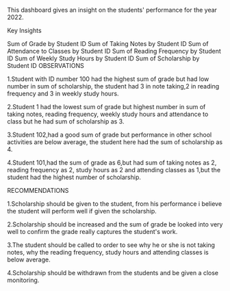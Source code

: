 This dashboard gives an insight on the students' performance for the year 2022.

Key Insights

Sum of Grade by Student ID
Sum of Taking Notes by Student ID
Sum of Attendance to Classes by Student ID
Sum of Reading Frequency by Student ID
Sum of Weekly Study Hours by Student ID
Sum of Scholarship by Student ID
OBSERVATIONS

1.Student with ID number 100 had the highest sum of grade but had low number in sum of scholarship, the student had 3 in note taking,2 in reading frequency and 3 in weekly study hours.

2.Student 1 had the lowest sum of grade but highest number in sum of taking notes, reading frequency, weekly study hours and attendance to class but he had sum of scholarship as 3.

3.Student 102,had a good sum of grade but performance in other school activities are below average, the student here had the sum of scholarship as 4.

4.Student 101,had the sum of grade as 6,but had sum of taking notes as 2, reading frequency as 2, study hours as 2 and attending classes as 1,but the student had the highest number of scholarship.

RECOMMENDATIONS

1.Scholarship should be given to the student, from his performance i believe the student will perform well if given the scholarship.

2.Scholarship should be increased and the sum of grade be looked into very well to confirm the grade really captures the student's work.

3.The student should be called to order to see why he or she is not taking notes, why the reading frequency, study hours and attending classes is below average.

4.Scholarship should be withdrawn from the students and be given a close monitoring.
